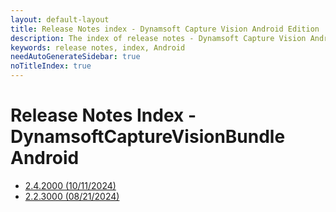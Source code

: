 ```yaml
---
layout: default-layout
title: Release Notes index - Dynamsoft Capture Vision Android Edition
description: The index of release notes - Dynamsoft Capture Vision Android Edition.
keywords: release notes, index, Android
needAutoGenerateSidebar: true
noTitleIndex: true
---
```


# Release Notes Index - DynamsoftCaptureVisionBundle Android

- [2.4.2000 (10/11/2024)](android-2.html#242000-10112024)
- [2.2.3000 (08/21/2024)](android-2.html#223000-08212024)
